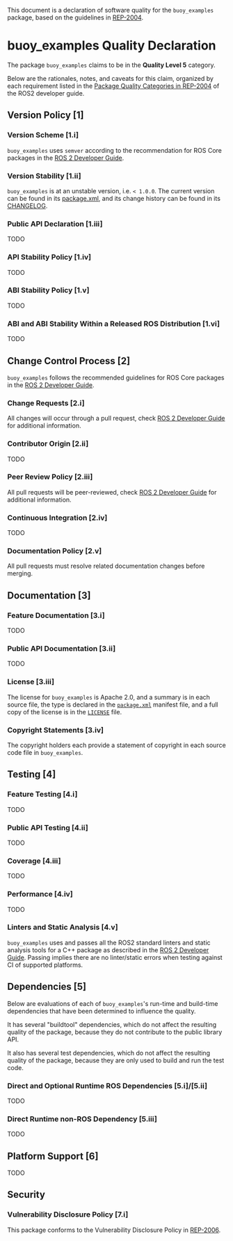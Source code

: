 This document is a declaration of software quality for the `buoy_examples` package, based on the guidelines in [REP-2004](https://www.ros.org/reps/rep-2004.html).

# buoy_examples Quality Declaration

The package `buoy_examples` claims to be in the **Quality Level 5** category.

Below are the rationales, notes, and caveats for this claim, organized by each requirement listed in the [Package Quality Categories in REP-2004](https://index.ros.org/doc/ros2/Contributing/Developer-Guide/#package-quality-categories) of the ROS2 developer guide.

## Version Policy [1]

### Version Scheme [1.i]

`buoy_examples` uses `semver` according to the recommendation for ROS Core packages in the [ROS 2 Developer Guide](https://index.ros.org/doc/ros2/Contributing/Developer-Guide/#versioning).

### Version Stability [1.ii]

`buoy_examples` is at an unstable version, i.e. `< 1.0.0`.
The current version can be found in its [package.xml](package.xml), and its change history can be found in its [CHANGELOG](CHANGELOG.rst).

### Public API Declaration [1.iii]

TODO

### API Stability Policy [1.iv]

TODO

### ABI Stability Policy [1.v]

TODO

### ABI and ABI Stability Within a Released ROS Distribution [1.vi]

TODO

## Change Control Process [2]

`buoy_examples` follows the recommended guidelines for ROS Core packages in the [ROS 2 Developer Guide](https://index.ros.org/doc/ros2/Contributing/Developer-Guide/#change-control-process).

### Change Requests [2.i]

All changes will occur through a pull request, check [ROS 2 Developer Guide](https://index.ros.org/doc/ros2/Contributing/Developer-Guide/#change-control-process) for additional information.

### Contributor Origin [2.ii]

TODO

### Peer Review Policy [2.iii]

All pull requests will be peer-reviewed, check [ROS 2 Developer Guide](https://index.ros.org/doc/ros2/Contributing/Developer-Guide/#change-control-process) for additional information.

### Continuous Integration [2.iv]

TODO

###  Documentation Policy [2.v]

All pull requests must resolve related documentation changes before merging.

## Documentation [3]

### Feature Documentation [3.i]

TODO

### Public API Documentation [3.ii]

TODO

### License [3.iii]

The license for `buoy_examples` is Apache 2.0, and a summary is in each source file, the type is declared in the [`package.xml`](./package.xml) manifest file, and a full copy of the license is in the [`LICENSE`](LICENSE) file.

### Copyright Statements [3.iv]

The copyright holders each provide a statement of copyright in each source code file in `buoy_examples`.

## Testing [4]

### Feature Testing [4.i]

TODO

### Public API Testing [4.ii]

TODO

### Coverage [4.iii]

TODO

### Performance [4.iv]

TODO

### Linters and Static Analysis [4.v]

`buoy_examples` uses and passes all the ROS2 standard linters and static analysis tools for a C++ package as described in the [ROS 2 Developer Guide](https://index.ros.org/doc/ros2/Contributing/Developer-Guide/#linters-and-static-analysis). Passing implies there are no linter/static errors when testing against CI of supported platforms.

## Dependencies [5]

Below are evaluations of each of `buoy_examples`'s run-time and build-time dependencies that have been determined to influence the quality.

It has several "buildtool" dependencies, which do not affect the resulting quality of the package, because they do not contribute to the public library API.

It also has several test dependencies, which do not affect the resulting quality of the package, because they are only used to build and run the test code.

### Direct and Optional Runtime ROS Dependencies [5.i]/[5.ii]

TODO

### Direct Runtime non-ROS Dependency [5.iii]

TODO

## Platform Support [6]

TODO

## Security

### Vulnerability Disclosure Policy [7.i]

This package conforms to the Vulnerability Disclosure Policy in [REP-2006](https://www.ros.org/reps/rep-2006.html).
